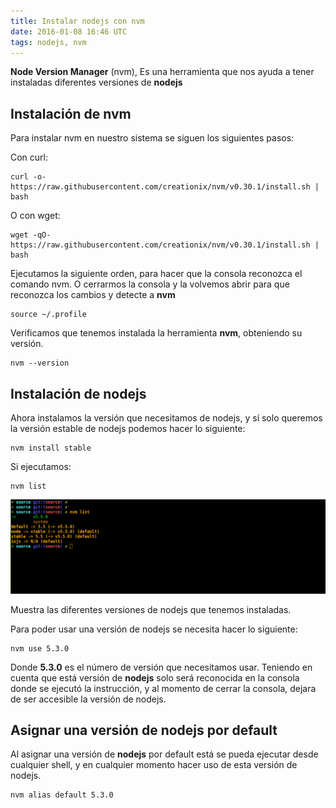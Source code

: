 ```yaml
---
title: Instalar nodejs con nvm
date: 2016-01-08 16:46 UTC
tags: nodejs, nvm
---
```


**Node Version Manager** (nvm), Es una herramienta que nos ayuda a tener instaladas diferentes versiones de **nodejs**

## Instalación de nvm

Para instalar nvm en nuestro sistema se siguen los siguientes pasos:

Con curl:

```
curl -o- https://raw.githubusercontent.com/creationix/nvm/v0.30.1/install.sh | bash
```

O con wget:

```
wget -qO- https://raw.githubusercontent.com/creationix/nvm/v0.30.1/install.sh | bash
```


Ejecutamos la siguiente orden, para hacer que la consola reconozca el comando nvm. O cerrarmos la consola y la volvemos abrir para que reconozca los cambios y detecte a **nvm**

```
source ~/.profile
```

Verificamos que tenemos instalada la herramienta **nvm**, obteniendo su versión.

```
nvm --version
```

## Instalación de nodejs

Ahora instalamos la versión que necesitamos de nodejs, y sí solo queremos la versión estable de nodejs podemos hacer lo siguiente:

```
nvm install stable
```

Si ejecutamos:

```
nvm list
```

[![nvm-list](./images/nvm/nvm-list.png)](./images/nvm/nvm-list.png)

Muestra las diferentes versiones de nodejs que tenemos instaladas.

Para poder usar una versión de nodejs se necesita hacer lo siguiente:

```
nvm use 5.3.0
```

Donde **5.3.0** es el número de versión que necesitamos usar. Teniendo en cuenta que está versión de **nodejs** solo será reconocida en la consola donde se ejecutó la instrucción, y al momento de cerrar la consola, dejara de ser accesible la versión de nodejs.

## Asignar una versión de nodejs por default

Al asignar una versión de **nodejs** por default está se pueda ejecutar desde cualquier shell, y en cualquier momento hacer uso de esta versión de nodejs.

```
nvm alias default 5.3.0
```

